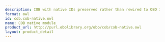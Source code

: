 ```yaml
---
description: COB with native IDs preserved rather than rewired to OBO IDs
format: owl
id: cob.cob-native.owl
name: COB native module
product_url: http://purl.obolibrary.org/obo/cob/cob-native.owl
layout: product_detail
---
```

